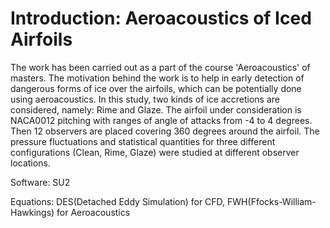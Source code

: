 # Introduction: Aeroacoustics of Iced Airfoils

The work has been carried out as a part of the course 'Aeroacoustics' of masters. The motivation behind the work is to help in early detection of dangerous forms of ice over the airfoils, which can be potentially done using aeroacoustics. In this study, two kinds of ice accretions are considered, namely: Rime and Glaze. The airfoil under consideration is NACA0012 pitching with ranges of angle of attacks from -4 to 4 degrees. Then 12 observers are placed covering 360 degrees around the airfoil. The pressure fluctuations and statistical quantities for three different configurations (Clean, Rime, Glaze) were studied at different observer locations.

Software: SU2

Equations: DES(Detached Eddy Simulation) for CFD, FWH(Ffocks-William-Hawkings) for Aeroacoustics
